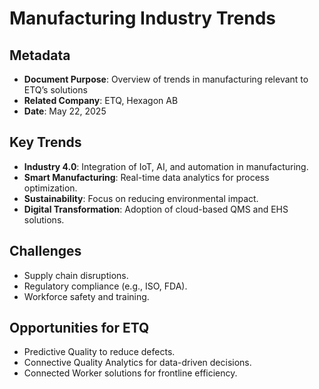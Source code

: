 # Manufacturing Industry Trends

## Metadata
- **Document Purpose**: Overview of trends in manufacturing relevant to ETQ’s solutions
- **Related Company**: ETQ, Hexagon AB
- **Date**: May 22, 2025

## Key Trends
- **Industry 4.0**: Integration of IoT, AI, and automation in manufacturing.
- **Smart Manufacturing**: Real-time data analytics for process optimization.
- **Sustainability**: Focus on reducing environmental impact.
- **Digital Transformation**: Adoption of cloud-based QMS and EHS solutions.

## Challenges
- Supply chain disruptions.
- Regulatory compliance (e.g., ISO, FDA).
- Workforce safety and training.

## Opportunities for ETQ
- Predictive Quality to reduce defects.
- Connective Quality Analytics for data-driven decisions.
- Connected Worker solutions for frontline efficiency.
